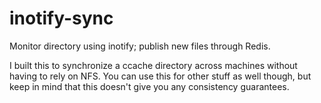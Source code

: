 # inotify-sync

Monitor directory using inotify; publish new files through Redis.

I built this to synchronize a ccache directory across machines without
having to rely on NFS. You can use this for other stuff as well
though, but keep in mind that this doesn't give you any consistency
guarantees.
